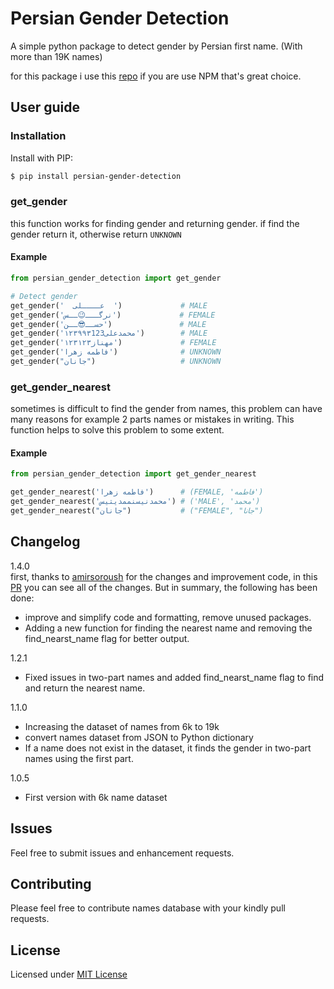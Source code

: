 # Persian Gender Detection

A simple python package to detect gender by Persian first name. (With more than 19K names)

for this package i use this [repo](https://github.com/peymanslh/persian-gender-detection/) if you are use NPM that's great choice.

User guide
----------

### Installation


Install with PIP:

```bash
$ pip install persian-gender-detection
```
### get_gender
this function works for finding gender and returning gender. if find the gender return it, otherwise return `UNKNOWN`
#### Example

```python
from persian_gender_detection import get_gender

# Detect gender
get_gender('  عــــلی  ')             # MALE
get_gender('نرگـــ😉ــس')             # FEMALE
get_gender('حســ😎ــن')               # MALE
get_gender('۱۲۳۹۹۳محمدعلی123')        # MALE
get_gender('۱۲۳مهناز۱۲۳')             # FEMALE
get_gender('فاطمه زهرا')              # UNKNOWN
get_gender("جانان")                   # UNKNOWN
```
### get_gender_nearest
sometimes is difficult to find the gender from names, this problem can have many reasons for example 2 parts names or mistakes in writing. This function helps to solve this problem to some extent.
#### Example
```python
from persian_gender_detection import get_gender_nearest

get_gender_nearest('فاطمه زهرا')      # (FEMALE, 'فاطمه')
get_gender_nearest('محمدنیسنممدیتیس') # ('MALE', 'محمد')
get_gender_nearest("جانان")           # ("FEMALE", "جانا")

```

Changelog
------ 
1.4.0  
first, thanks to [amirsoroush](https://github.com/amirsoroush) for the changes and improvement code, in this [PR](https://github.com/zeoses/persian-gender-detection/pull/2) you can see all of the changes. But in summary, the following has been done:
* improve and simplify code and formatting, remove unused packages.
* Adding a new function for finding the nearest name and removing the find_nearst_name flag for better output.

1.2.1
* Fixed issues in two-part names and added find_nearst_name flag to find and return the nearest name. 

1.1.0  
* Increasing the dataset of names from 6k to 19k
* convert names dataset from JSON to Python dictionary
* If a name does not exist in the dataset, it finds the gender in two-part names using the first part.  

1.0.5
* First version with 6k name dataset

Issues
------

Feel free to submit issues and enhancement requests.

Contributing
------------

Please feel free to contribute names database with your kindly pull requests.

License
------------
Licensed under [MIT License](LICENSE)
